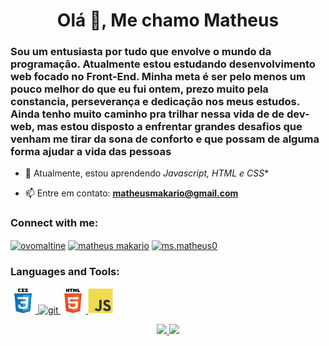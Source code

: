 <h1 align="center">Olá 👋, Me chamo Matheus</h1>

<h3 align="left">Sou um entusiasta por tudo que envolve o mundo da programação. Atualmente estou estudando desenvolvimento web focado no Front-End. Minha meta é ser pelo menos um pouco melhor do que eu fui ontem, prezo muito pela constancia, perseverança e dedicação nos meus estudos. Ainda tenho muito caminho pra trilhar nessa vida de de dev-web, mas estou disposto a enfrentar grandes desafios que venham me tirar da sona de conforto e que possam de alguma forma ajudar a vida das pessoas</h3>

- 🌱 Atualmente, estou aprendendo *Javascript, HTML e CSS**

- 📫 Entre em contato: **matheusmakario@gmail.com**

<h3 align="left">Connect with me:</h3>

<p align="left">
<a href="https://dev.to/ovomaltine" target="blank"><img align="center" src="https://raw.githubusercontent.com/rahuldkjain/github-profile-readme-generator/master/src/images/icons/Social/devto.svg" alt="ovomaltine" height="30" width="40" /></a>
<a href="https://linkedin.com/in/matheus makario" target="blank"><img align="center" src="https://raw.githubusercontent.com/rahuldkjain/github-profile-readme-generator/master/src/images/icons/Social/linked-in-alt.svg" alt="matheus makario" height="30" width="40" /></a>
<a href="https://instagram.com/ms.matheus0" target="blank"><img align="center" src="https://raw.githubusercontent.com/rahuldkjain/github-profile-readme-generator/master/src/images/icons/Social/instagram.svg" alt="ms.matheus0" height="30" width="40" /></a>
</p>

<h3 align="left">Languages and Tools:</h3>

<p align="left"> <a href="https://www.w3schools.com/css/" target="_blank" rel="noreferrer"> <img src="https://raw.githubusercontent.com/devicons/devicon/master/icons/css3/css3-original-wordmark.svg" alt="css3" width="40" height="40"/> </a> <a href="https://git-scm.com/" target="_blank" rel="noreferrer"> <img src="https://www.vectorlogo.zone/logos/git-scm/git-scm-icon.svg" alt="git" width="40" height="40"/> </a> <a href="https://www.w3.org/html/" target="_blank" rel="noreferrer"> <img src="https://raw.githubusercontent.com/devicons/devicon/master/icons/html5/html5-original-wordmark.svg" alt="html5" width="40" height="40"/> </a> <a href="https://developer.mozilla.org/en-US/docs/Web/JavaScript" target="_blank" rel="noreferrer"> <img src="https://raw.githubusercontent.com/devicons/devicon/master/icons/javascript/javascript-original.svg" alt="javascript" width="40" height="40"/> </a> </p>

<div align="center">
  <a href="https://github.com/ceilsix">
  <img height="180em" src="https://github-readme-stats.vercel.app/api?username=ceilsix&show_icons=true&theme=dracula&include_all_commits=true&count_private=true"/>
  <img height="180em" src="https://github-readme-stats.vercel.app/api/top-langs/?username=ceilsix&layout=compact&langs_count=7&theme=dracula"/>
</div>

